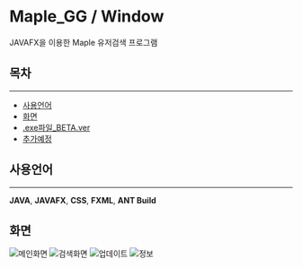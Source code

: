 # Maple_GG / Window

JAVAFX을 이용한 Maple 유저검색 프로그램

## 목차

---

- [사용언어](#사용언어)
- [화면](#화면)
- [.exe파일\_BETA.ver](#.exe파일)
- [추가예정](#추가예정)

## 사용언어

---

**JAVA**, **JAVAFX**, **CSS**, **FXML**, **ANT Build**

## 화면


![메인화면](https://user-images.githubusercontent.com/49426352/159935228-f9198de4-d3ac-4227-ac3b-77bd447de314.png)
![검색화면](https://user-images.githubusercontent.com/49426352/159935233-bf03d95b-e3c2-4690-bfd2-018c65d1c26c.png)
![업데이트](https://user-images.githubusercontent.com/49426352/159935234-d2d64d66-6665-4e68-af50-b39b2823ae77.png)
![정보](https://user-images.githubusercontent.com/49426352/159935236-da1fdeb2-df77-4997-aade-cbb4dc9170e4.png)
